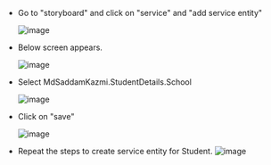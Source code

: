 * Go to "storyboard" and click on "service" and "add service entity"

  ![image](https://github.com/MdSaddamKazmi/CAPwithVisualTools/assets/54942497/de2b6824-90b7-4644-8c0a-9f6e5c65ff68)
* Below screen appears.
  
  ![image](https://github.com/MdSaddamKazmi/CAPwithVisualTools/assets/54942497/c8f2c791-5fa0-4721-ace0-54e3cd52391d)
* Select MdSaddamKazmi.StudentDetails.School

  ![image](https://github.com/MdSaddamKazmi/CAPwithVisualTools/assets/54942497/565ba6e4-6d8b-4d6d-8a91-ae34e2f17a65)
* Click on "save"
  
  ![image](https://github.com/MdSaddamKazmi/CAPwithVisualTools/assets/54942497/81751290-1378-4360-b086-11319bd0adf9)
* Repeat the steps to create service entity for Student.
  ![image](https://github.com/MdSaddamKazmi/CAPwithVisualTools/assets/54942497/da992471-fa62-4557-b1e4-202db381a225)







